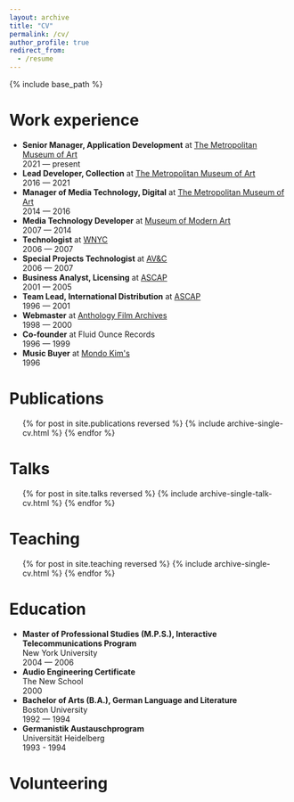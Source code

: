 ```yaml
---
layout: archive
title: "CV"
permalink: /cv/
author_profile: true
redirect_from:
  - /resume
---
```


{% include base_path %}

Work experience
===
* **Senior Manager, Application Development** at [The Metropolitan Museum of Art](https://www.metmuseum.org/)  
  2021 — present  
* **Lead Developer, Collection** at [The Metropolitan Museum of Art](https://www.metmuseum.org/)  
  2016 — 2021  
* **Manager of Media Technology, Digital** at [The Metropolitan Museum of Art](https://www.metmuseum.org/)  
  2014 — 2016  
* **Media Technology Developer** at [Museum of Modern Art](https://www.moma.org/)  
  2007 — 2014
* **Technologist** at [WNYC](https://www.wnyc.org/)  
  2006 — 2007
* **Special Projects Technologist** at [AV&C](https://www.av-controls.com/)  
  2006 — 2007
* **Business Analyst, Licensing** at [ASCAP](https://www.ascap.com/)  
  2001 — 2005
* **Team Lead, International Distribution** at [ASCAP](https://www.ascap.com/)  
  1996 — 2001
* **Webmaster** at [Anthology Film Archives](https://www.anthologyfilmarchives.org/)  
  1998 — 2000
* **Co-founder** at Fluid Ounce Records  
  1996 — 1999
* **Music Buyer** at [Mondo Kim's](https://en.wikipedia.org/wiki/Kim%27s_Video_and_Music)  
  1996
  
Publications
======
  <ul>{% for post in site.publications reversed %}
    {% include archive-single-cv.html %}
  {% endfor %}</ul>
  
Talks
======
  <ul>{% for post in site.talks reversed %}
    {% include archive-single-talk-cv.html  %}
  {% endfor %}</ul>
  
Teaching
======
  <ul>{% for post in site.teaching reversed %}
    {% include archive-single-cv.html %}
  {% endfor %}</ul>
  
Education
======
* **Master of Professional Studies (M.P.S.), Interactive Telecommunications Program**  
  New York University  
  2004 — 2006
* **Audio Engineering Certificate**  
  The New School  
  2000
* **Bachelor of Arts (B.A.), German Language and Literature**  
  Boston University  
  1992 — 1994
* **Germanistik Austauschprogram**  
  Universität Heidelberg  
  1993 - 1994

Volunteering
======

